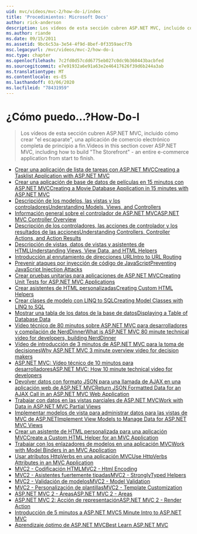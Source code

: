 ```yaml
---
uid: mvc/videos/mvc-2/how-do-i/index
title: 'Procedimientos: Microsoft Docs'
author: rick-anderson
description: Los vídeos de esta sección cubren ASP.NET MVC, incluido cómo crear "el escaparate", una aplicación de comercio electrónico completa de principio a fin.
ms.author: riande
ms.date: 09/15/2011
ms.assetid: 9bc6c53a-3e54-4f9d-8bef-0f3359aecf7b
msc.legacyurl: /mvc/videos/mvc-2/how-do-i
msc.type: chapter
ms.openlocfilehash: 7c2fd0d57cdd6775eb027c0dc9b360443bacbfed
ms.sourcegitcommit: e7e91932a6e91a63e2e46417626f39d6b244a3ab
ms.translationtype: MT
ms.contentlocale: es-ES
ms.lasthandoff: 03/06/2020
ms.locfileid: "78431959"
---
```

# <a name="how-do-i"></a><span data-ttu-id="b7cd4-103">¿Cómo puedo...?</span><span class="sxs-lookup"><span data-stu-id="b7cd4-103">How-Do-I</span></span>

> <span data-ttu-id="b7cd4-104">Los vídeos de esta sección cubren ASP.NET MVC, incluido cómo crear "el escaparate", una aplicación de comercio electrónico completa de principio a fin.</span><span class="sxs-lookup"><span data-stu-id="b7cd4-104">Videos in this section cover ASP.NET MVC, including how to build "The Storefront" - an entire e-commerce application from start to finish.</span></span>

- [<span data-ttu-id="b7cd4-105">Crear una aplicación de lista de tareas con ASP.NET MVC</span><span class="sxs-lookup"><span data-stu-id="b7cd4-105">Creating a Tasklist Application with ASP.NET MVC</span></span>](creating-a-tasklist-application-with-aspnet-mvc.md)
- [<span data-ttu-id="b7cd4-106">Crear una aplicación de base de datos de películas en 15 minutos con ASP.NET MVC</span><span class="sxs-lookup"><span data-stu-id="b7cd4-106">Creating a Movie Database Application in 15 minutes with ASP.NET MVC</span></span>](creating-a-movie-database-application-in-15-minutes-with-aspnet-mvc.md)
- [<span data-ttu-id="b7cd4-107">Descripción de los modelos, las vistas y los controladores</span><span class="sxs-lookup"><span data-stu-id="b7cd4-107">Understanding Models, Views, and Controllers</span></span>](understanding-models-views-and-controllers.md)
- [<span data-ttu-id="b7cd4-108">Información general sobre el controlador de ASP.NET MVC</span><span class="sxs-lookup"><span data-stu-id="b7cd4-108">ASP.NET MVC Controller Overview</span></span>](aspnet-mvc-controller-overview.md)
- [<span data-ttu-id="b7cd4-109">Descripción de los controladores, las acciones de controlador y los resultados de las acciones</span><span class="sxs-lookup"><span data-stu-id="b7cd4-109">Understanding Controllers, Controller Actions, and Action Results</span></span>](understanding-controllers-controller-actions-and-action-results.md)
- [<span data-ttu-id="b7cd4-110">Descripción de vistas, datos de vistas y asistentes de HTML</span><span class="sxs-lookup"><span data-stu-id="b7cd4-110">Understanding Views, View Data, and HTML Helpers</span></span>](understanding-views-view-data-and-html-helpers.md)
- [<span data-ttu-id="b7cd4-111">Introducción al enrutamiento de direcciones URL</span><span class="sxs-lookup"><span data-stu-id="b7cd4-111">Intro to URL Routing</span></span>](an-introduction-to-url-routing.md)
- [<span data-ttu-id="b7cd4-112">Prevenir ataques por inyección de código de JavaScript</span><span class="sxs-lookup"><span data-stu-id="b7cd4-112">Preventing JavaScript Injection Attacks</span></span>](preventing-javascript-injection-attacks.md)
- [<span data-ttu-id="b7cd4-113">Crear pruebas unitarias para aplicaciones de ASP.NET MVC</span><span class="sxs-lookup"><span data-stu-id="b7cd4-113">Creating Unit Tests for ASP.NET MVC Applications</span></span>](creating-unit-tests-for-aspnet-mvc-applications.md)
- [<span data-ttu-id="b7cd4-114">Crear asistentes de HTML personalizadas</span><span class="sxs-lookup"><span data-stu-id="b7cd4-114">Creating Custom HTML Helpers</span></span>](creating-custom-html-helpers.md)
- [<span data-ttu-id="b7cd4-115">Crear clases de modelo con LINQ to SQL</span><span class="sxs-lookup"><span data-stu-id="b7cd4-115">Creating Model Classes with LINQ to SQL</span></span>](creating-model-classes-with-linq-to-sql.md)
- [<span data-ttu-id="b7cd4-116">Mostrar una tabla de los datos de la base de datos</span><span class="sxs-lookup"><span data-stu-id="b7cd4-116">Displaying a Table of Database Data</span></span>](displaying-a-table-of-database-data.md)
- [<span data-ttu-id="b7cd4-117">Vídeo técnico de 80 minutos sobre ASP.NET MVC para desarrolladores y compilación de NerdDinner</span><span class="sxs-lookup"><span data-stu-id="b7cd4-117">What is ASP.NET MVC 80 minute technical video for developers, building NerdDinner</span></span>](what-is-aspnet-mvc-80-minute-technical-video-for-developers-building-nerddinner.md)
- [<span data-ttu-id="b7cd4-118">Vídeo de introducción de 3 minutos de ASP.NET MVC para la toma de decisiones</span><span class="sxs-lookup"><span data-stu-id="b7cd4-118">Why ASP.NET MVC 3 minute overview video for decision makers</span></span>](why-aspnet-mvc-3-minute-overview-video-for-decision-makers.md)
- [<span data-ttu-id="b7cd4-119">ASP.NET MVC: Vídeo técnico de 10 minutos para desarrolladores</span><span class="sxs-lookup"><span data-stu-id="b7cd4-119">ASP.NET MVC: How 10 minute technical video for developers</span></span>](aspnet-mvc-how-10-minute-technical-video-for-developers.md)
- [<span data-ttu-id="b7cd4-120">Devolver datos con formato JSON para una llamada de AJAX en una aplicación web de ASP.NET MVC</span><span class="sxs-lookup"><span data-stu-id="b7cd4-120">Return JSON Formatted Data for an AJAX Call in an ASP.NET MVC Web Application</span></span>](how-do-i-return-json-formatted-data-for-an-ajax-call-in-an-aspnet-mvc-web-application.md)
- [<span data-ttu-id="b7cd4-121">Trabajar con datos en las vistas parciales de ASP.NET MVC</span><span class="sxs-lookup"><span data-stu-id="b7cd4-121">Work with Data in ASP.NET MVC Partial Views</span></span>](how-do-i-work-with-data-in-aspnet-mvc-partial-views.md)
- [<span data-ttu-id="b7cd4-122">Implementar modelos de vista para administrar datos para las vistas de MVC de ASP.NET</span><span class="sxs-lookup"><span data-stu-id="b7cd4-122">Implement View Models to Manage Data for ASP.NET MVC Views</span></span>](how-do-i-implement-view-models-to-manage-data-for-aspnet-mvc-views.md)
- [<span data-ttu-id="b7cd4-123">Crear un asistente de HTML personalizada para una aplicación MVC</span><span class="sxs-lookup"><span data-stu-id="b7cd4-123">Create a Custom HTML Helper for an MVC Application</span></span>](how-do-i-create-a-custom-html-helper-for-an-mvc-application.md)
- [<span data-ttu-id="b7cd4-124">Trabajar con los enlazadores de modelos en una aplicación MVC</span><span class="sxs-lookup"><span data-stu-id="b7cd4-124">Work with Model Binders in an MVC Application</span></span>](how-do-i-work-with-model-binders-in-an-mvc-application.md)
- [<span data-ttu-id="b7cd4-125">Usar atributos HttpVerbs en una aplicación MVC</span><span class="sxs-lookup"><span data-stu-id="b7cd4-125">Use HttpVerbs Attributes in an MVC Application</span></span>](how-do-i-use-httpverbs-attributes-in-an-mvc-application.md)
- [<span data-ttu-id="b7cd4-126">MVC2 - Codificación HTML</span><span class="sxs-lookup"><span data-stu-id="b7cd4-126">MVC2 - Html Encoding</span></span>](mvc2-html-encoding.md)
- [<span data-ttu-id="b7cd4-127">MVC2 - Asistentes fuertemente tipadas</span><span class="sxs-lookup"><span data-stu-id="b7cd4-127">MVC2 - StronglyTyped Helpers</span></span>](mvc2-stronglytyped-helpers.md)
- [<span data-ttu-id="b7cd4-128">MVC2 - Validación de modelos</span><span class="sxs-lookup"><span data-stu-id="b7cd4-128">MVC2 - Model Validation</span></span>](mvc2-model-validation.md)
- [<span data-ttu-id="b7cd4-129">MVC2 - Personalización de plantillas</span><span class="sxs-lookup"><span data-stu-id="b7cd4-129">MVC2 - Template Customization</span></span>](mvc2-template-customization.md)
- [<span data-ttu-id="b7cd4-130">ASP.NET MVC 2 - Áreas</span><span class="sxs-lookup"><span data-stu-id="b7cd4-130">ASP.NET MVC 2 - Areas</span></span>](aspnet-mvc-2-areas.md)
- [<span data-ttu-id="b7cd4-131">ASP.NET MVC 2: Acción de representación</span><span class="sxs-lookup"><span data-stu-id="b7cd4-131">ASP.NET MVC 2 - Render Action</span></span>](aspnet-mvc-2-render-action.md)
- [<span data-ttu-id="b7cd4-132">Introducción de 5 minutos a ASP.NET MVC</span><span class="sxs-lookup"><span data-stu-id="b7cd4-132">5 Minute Intro to ASP.NET MVC</span></span>](5-minute-introduction-to-aspnet-mvc.md)
- [<span data-ttu-id="b7cd4-133">Aprendizaje óptimo de ASP.NET MVC</span><span class="sxs-lookup"><span data-stu-id="b7cd4-133">Best Learn ASP.NET MVC</span></span>](how-to-best-learn-asp-net-mvc.md)
